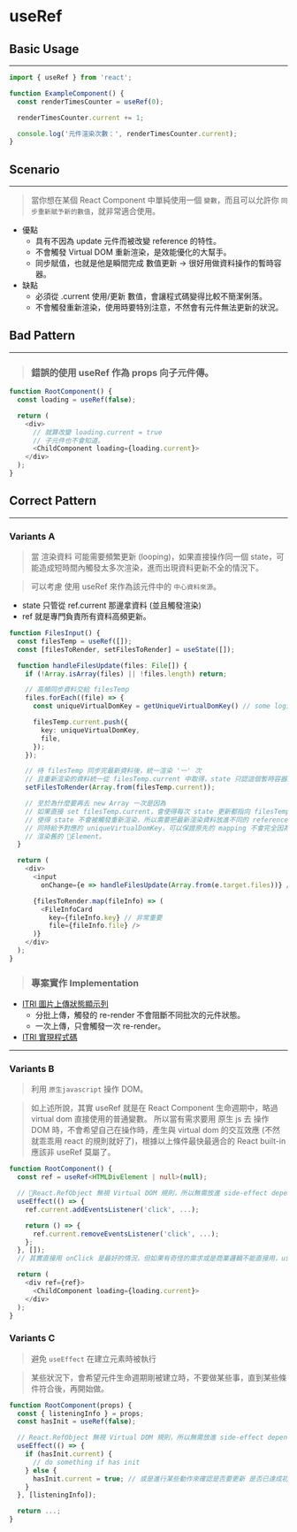 # useRef

## Basic Usage
---
```typescript
import { useRef } from 'react';

function ExampleComponent() {
  const renderTimesCounter = useRef(0);

  renderTimesCounter.current += 1;

  console.log('元件渲染次數：', renderTimesCounter.current);
}
```

## Scenario
---
> 當你想在某個 React Component 中單純使用一個 ```變數```，而且可以允許你 ```同步重新賦予新的數值```，就非常適合使用。
* 優點
  - 具有不因為 update 元件而被改變 reference 的特性。
  - 不會觸發 Virtual DOM 重新渲染，是效能優化的大幫手。
  - 同步賦值，也就是他是瞬間完成 數值更新 -> 很好用做資料操作的暫時容器。
* 缺點
  - 必須從 .current 使用/更新 數值，會讓程式碼變得比較不簡潔俐落。
  - 不會觸發重新渲染，使用時要特別注意，不然會有元件無法更新的狀況。

## Bad Pattern
---
> ### 錯誤的使用 useRef 作為 props 向子元件傳。

```typescript
function RootComponent() {
  const loading = useRef(false);

  return (
    <div>
      // 就算改變 loading.current = true
      // 子元件也不會知道。
      <ChildComponent loading={loading.current}>
    </div>
  );
}
```

## Correct Pattern

---

### Variants A

> 當 渲染資料 可能需要頻繁更新 (looping)，如果直接操作同一個 state，可能造成短時間內觸發太多次渲染，進而出現資料更新不全的情況下。

> 可以考慮 使用 useRef 來作為該元件中的 ```中心資料來源```。
- state 只管從 ref.current 那邊拿資料 (並且觸發渲染)
- ref 就是專門負責所有資料高頻更新。

```typescript
function FilesInput() {
  const filesTemp = useRef([]);
  const [filesToRender, setFilesToRender] = useState([]);

  function handleFilesUpdate(files: File[]) {
    if (!Array.isArray(files) || !files.length) return;

    // 高頻同步資料交給 filesTemp 
    files.forEach((file) => {
      const uniqueVirtualDomKey = getUniqueVirtualDomKey() // some logic to get unique render key

      filesTemp.current.push({
        key: uniqueVirtualDomKey,
        file,
      });
    });

    // 待 filesTemp 同步完最新資料後，統一渲染 '一' 次
    // 且重新渲染的資料統一從 filesTemp.current 中取得，state 只認這個暫時容器。
    setFilesToRender(Array.from(filesTemp.current));

    // 至於為什麼要再去 new Array 一次是因為
    // 如果直接 set filesTemp.current，會使得每次 state 更新都指向 filesTemp.current 的 reference
    // 使得 state 不會被觸發重新渲染，所以需要把最新渲染資料放進不同的 reference (new Array 最快)
    // 同時給予對應的 uniqueVirtualDomKey，可以保證原先的 mapping 不會完全因為 reference 不同而重新
    // 渲染舊的 Element。
  }

  return (
    <div>
      <input
        onChange={e => handleFilesUpdate(Array.from(e.target.files))} />

      {filesToRender.map(fileInfo) => (
        <FileInfoCard
          key={fileInfo.key} // 非常重要
          file={fileInfo.file} />
      )}
    </div>
  );
}
```
> ### 專案實作 Implementation
 - [ITRI 圖片上傳狀態顯示列](https://itri-ai-dashboard.rytass.info/)
   - 分批上傳，觸發的 re-render 不會阻斷不同批次的元件狀態。
   - 一次上傳，只會觸發一次 re-render。
  - [ITRI 實現程式碼](https://github.com/Rytass/ITRI-AI-DashBoard/blob/main/client/src/core/input-field/components/image-input/index.jsx)

---

### Variants B
> 利用 ```原生javascript``` 操作 DOM。

> 如上述所說，其實 useRef 就是在 React Component 生命週期中，略過 virtual dom 直接使用的普通變數。
所以當有需求要用 原生 js 去 操作 DOM 時，不會希望自己在操作時，產生與 virtual dom 的交互效應 (不然就乖乖用 react 的規則就好了)，根據以上條件最快最適合的 React built-in 應該非 useRef 莫屬了。

```typescript
function RootComponent() {
  const ref = useRef<HTMLDivElement | null>(null);

  // React.RefObject 無視 Virtual DOM 規則，所以無需放進 side-effect dependencyList
  useEffect(() => {
    ref.current.addEventsListener('click', ...);

    return () => {
      ref.current.removeEventsListener('click', ...);
    };
  }, []);
  // 其實直接用 onClick 是最好的情況，但如果有奇怪的需求或是商業邏輯不能直接用，useRef 可以讓你自由使用 js 做客製化。

  return (
    <div ref={ref}>
      <ChildComponent loading={loading.current}>
    </div>
  );
}
```

### Variants C
> 避免 ```useEffect``` 在建立元素時被執行

> 某些狀況下，會希望元件生命週期剛被建立時，不要做某些事，直到某些條件符合後，再開始做。

```typescript
function RootComponent(props) {
  const { listeningInfo } = props;
  const hasInit = useRef(false);

  // React.RefObject 無視 Virtual DOM 規則，所以無需放進 side-effect dependencyList
  useEffect(() => {
    if (hasInit.current) {
      // do something if has init 
    } else {
      hasInit.current = true; // 或是進行某些動作來確認是否要更新 是否已達成初始化完畢狀態
    }
  }, [listeningInfo]);

  return ...;
}
```